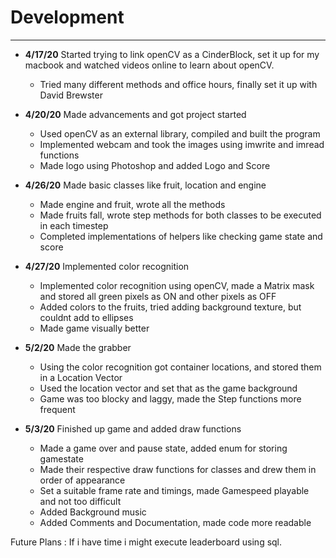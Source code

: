 # Development

---

- **4/17/20** Started trying to link openCV as a CinderBlock, set it up for my macbook and watched videos online to
learn about openCV.
   - Tried many different methods and office hours, finally set it up with David Brewster

- **4/20/20**  Made advancements and got project started
   - Used openCV as an external library, compiled and built the program
   - Implemented webcam and took the images using imwrite and imread functions
   - Made logo using Photoshop and added Logo and Score

- **4/26/20**  Made basic classes like fruit, location and engine
   - Made engine and fruit, wrote all the methods
   - Made fruits fall, wrote step methods for both classes to be executed in each timestep
   - Completed implementations of helpers like checking game state and score
   
- **4/27/20**  Implemented color recognition
    - Implemented color recognition using openCV, made a Matrix mask and stored all green pixels as ON
    and other pixels as OFF
    - Added colors to the fruits, tried adding background texture, but couldnt add to ellipses
    - Made game visually better
    
- **5/2/20** Made the grabber
    - Using the color recognition got container locations, and stored them in a Location Vector 
    - Used the location vector and set that as the game background
    - Game was too blocky and laggy, made the Step functions more frequent
    
- **5/3/20** Finished up game and added draw functions
    - Made a game over and pause state, added enum for storing gamestate
    - Made their respective draw functions for classes and drew them in order of appearance
    - Set a suitable frame rate and timings, made Gamespeed playable and not too difficult
    - Added Background music
    - Added Comments and Documentation, made code more readable
    
Future Plans : If i have time i might execute leaderboard using sql.